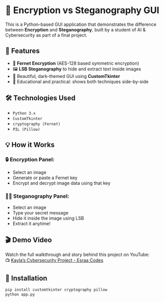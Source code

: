 # 🔐 Encryption vs Steganography GUI 

This is a Python-based GUI application that demonstrates the difference between **Encryption** and **Steganography**, built by a student of AI & Cybersecurity as part of a final project.

## 📌 Features

- 🔑 **Fernet Encryption** (AES-128 based symmetric encryption)
- 🖼️ **LSB Steganography** to hide and extract text inside images
- 🎨 Beautiful, dark-themed GUI using **CustomTkinter**
- 🧠 Educational and practical: shows both techniques side-by-side

## 🛠️ Technologies Used

- `Python 3.x`
- `CustomTkinter`
- `cryptography (Fernet)`
- `PIL (Pillow)`

## 💡 How it Works

### 🔒 Encryption Panel:
- Select an image
- Generate or paste a Fernet key
- Encrypt and decrypt image data using that key

### 🕵️‍♀️ Steganography Panel:
- Select an image
- Type your secret message
- Hide it inside the image using LSB
- Extract it anytime!


## 🎬 Demo Video

Watch the full walkthrough and story behind this project on YouTube:  
📺 [Kayla’s Cybersecurity Project - Esraa Codes](https://youtu.be/aLTIIEjCwlg)

## 📂 Installation

```bash
pip install customtkinter cryptography pillow
python app.py
